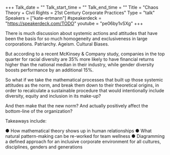 +++
Talk_date = ""
Talk_start_time = ""
Talk_end_time = ""
Title = "Chaos Theory + Civil Rights = 21st Century Corporate Practices"
Type = "talk"
Speakers = ["kate-ertmann"]
#speakerdeck = "https://speakerdeck.com/TODO"
youtube = "pe06by1vSXg"
+++

There is much discussion about systemic actions and attitudes that have been the basis for so much homogeneity and exclusiveness in large corporations. Patriarchy. Ageism. Cultural Biases. 

But according to a recent​ ​McKinsey & Company study​, companies in the top quarter for racial diversity are 35% more likely to have financial returns higher than the national median in their industry, while gender diversity boosts performance by an additional 15%. 


So what if we take the mathematical processes that built up those systemic attitudes as the norm, and break them down to their theoretical origins, in order to recalculate a sustainable procedure that would intentionally include diversity, equity and inclusion in its make-up? 

And then make that the new norm? And actually positively affect the bottom-line of the organization? 

Takeaways include: 

● How mathematical theory shows up in human relationships ● What natural pattern-making can be re-worked for team wellness ● Diagramming a defined approach for an inclusive corporate environment for all cultures, disciplines, genders and generations
